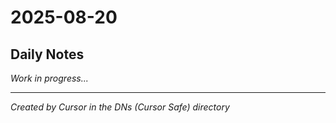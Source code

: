 # 2025-08-20

## Daily Notes

*Work in progress...*

---
*Created by Cursor in the DNs (Cursor Safe) directory*
